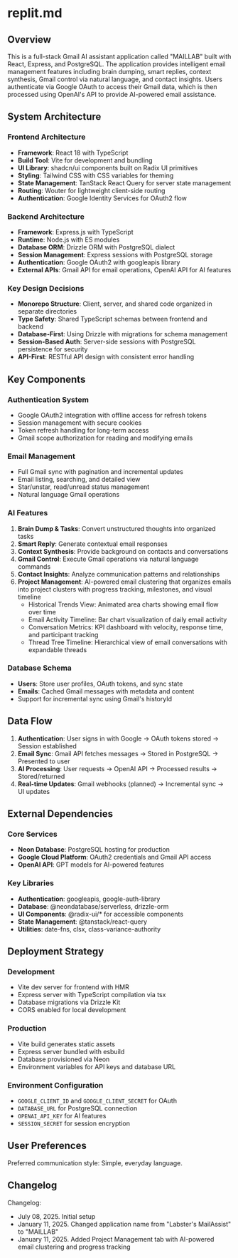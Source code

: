 # replit.md

## Overview

This is a full-stack Gmail AI assistant application called "MAILLAB" built with React, Express, and PostgreSQL. The application provides intelligent email management features including brain dumping, smart replies, context synthesis, Gmail control via natural language, and contact insights. Users authenticate via Google OAuth to access their Gmail data, which is then processed using OpenAI's API to provide AI-powered email assistance.

## System Architecture

### Frontend Architecture
- **Framework**: React 18 with TypeScript
- **Build Tool**: Vite for development and bundling
- **UI Library**: shadcn/ui components built on Radix UI primitives
- **Styling**: Tailwind CSS with CSS variables for theming
- **State Management**: TanStack React Query for server state management
- **Routing**: Wouter for lightweight client-side routing
- **Authentication**: Google Identity Services for OAuth2 flow

### Backend Architecture
- **Framework**: Express.js with TypeScript
- **Runtime**: Node.js with ES modules
- **Database ORM**: Drizzle ORM with PostgreSQL dialect
- **Session Management**: Express sessions with PostgreSQL storage
- **Authentication**: Google OAuth2 with googleapis library
- **External APIs**: Gmail API for email operations, OpenAI API for AI features

### Key Design Decisions
- **Monorepo Structure**: Client, server, and shared code organized in separate directories
- **Type Safety**: Shared TypeScript schemas between frontend and backend
- **Database-First**: Using Drizzle with migrations for schema management
- **Session-Based Auth**: Server-side sessions with PostgreSQL persistence for security
- **API-First**: RESTful API design with consistent error handling

## Key Components

### Authentication System
- Google OAuth2 integration with offline access for refresh tokens
- Session management with secure cookies
- Token refresh handling for long-term access
- Gmail scope authorization for reading and modifying emails

### Email Management
- Full Gmail sync with pagination and incremental updates
- Email listing, searching, and detailed view
- Star/unstar, read/unread status management
- Natural language Gmail operations

### AI Features
1. **Brain Dump & Tasks**: Convert unstructured thoughts into organized tasks
2. **Smart Reply**: Generate contextual email responses
3. **Context Synthesis**: Provide background on contacts and conversations
4. **Gmail Control**: Execute Gmail operations via natural language commands
5. **Contact Insights**: Analyze communication patterns and relationships
6. **Project Management**: AI-powered email clustering that organizes emails into project clusters with progress tracking, milestones, and visual timeline
   - Historical Trends View: Animated area charts showing email flow over time
   - Email Activity Timeline: Bar chart visualization of daily email activity
   - Conversation Metrics: KPI dashboard with velocity, response time, and participant tracking
   - Thread Tree Timeline: Hierarchical view of email conversations with expandable threads

### Database Schema
- **Users**: Store user profiles, OAuth tokens, and sync state
- **Emails**: Cached Gmail messages with metadata and content
- Support for incremental sync using Gmail's historyId

## Data Flow

1. **Authentication**: User signs in with Google → OAuth tokens stored → Session established
2. **Email Sync**: Gmail API fetches messages → Stored in PostgreSQL → Presented to user
3. **AI Processing**: User requests → OpenAI API → Processed results → Stored/returned
4. **Real-time Updates**: Gmail webhooks (planned) → Incremental sync → UI updates

## External Dependencies

### Core Services
- **Neon Database**: PostgreSQL hosting for production
- **Google Cloud Platform**: OAuth2 credentials and Gmail API access
- **OpenAI API**: GPT models for AI-powered features

### Key Libraries
- **Authentication**: googleapis, google-auth-library
- **Database**: @neondatabase/serverless, drizzle-orm
- **UI Components**: @radix-ui/* for accessible components
- **State Management**: @tanstack/react-query
- **Utilities**: date-fns, clsx, class-variance-authority

## Deployment Strategy

### Development
- Vite dev server for frontend with HMR
- Express server with TypeScript compilation via tsx
- Database migrations via Drizzle Kit
- CORS enabled for local development

### Production
- Vite build generates static assets
- Express server bundled with esbuild
- Database provisioned via Neon
- Environment variables for API keys and database URL

### Environment Configuration
- `GOOGLE_CLIENT_ID` and `GOOGLE_CLIENT_SECRET` for OAuth
- `DATABASE_URL` for PostgreSQL connection
- `OPENAI_API_KEY` for AI features
- `SESSION_SECRET` for session encryption

## User Preferences

Preferred communication style: Simple, everyday language.

## Changelog

Changelog:
- July 08, 2025. Initial setup
- January 11, 2025. Changed application name from "Labster's MailAssist" to "MAILLAB"
- January 11, 2025. Added Project Management tab with AI-powered email clustering and progress tracking